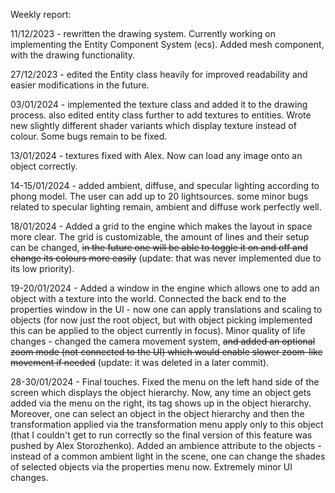 Weekly report:

11/12/2023 - rewritten the drawing system. Currently working on implementing the Entity Component System (ecs). Added mesh component, with the drawing functionality.

27/12/2023 - edited the Entity class heavily for improved readability and easier modifications in the future.

03/01/2024 - implemented the texture class and added it to the drawing process. also edited entity class further to add textures to entities. Wrote new slightly different shader variants which display texture instead of colour. Some bugs remain to be fixed.

13/01/2024 - textures fixed with Alex. Now can load any image onto an object correctly.

14-15/01/2024 - added ambient, diffuse, and specular lighting according to phong model. The user can add up to 20 lightsources. some minor bugs related to specular lighting remain, ambient and diffuse work perfectly well.

18/01/2024 - Added a grid to the engine which makes the layout in space more clear. The grid is customizable, the amount of lines and their setup can be changed, ~~in the future one will be able to toggle it on and off and change its colours more easily~~ (update: that was never implemented due to its low priority).

19-20/01/2024 - Added a window in the engine which allows one to add an object with a texture into the world. Connected the back end to the properties window in the UI - now one can apply translations and scaling to objects (for now just the root object, but with object picking implemented this can be applied to the object currently in focus). Minor quality of life changes - changed the camera movement system, ~~and added an optional zoom mode (not connected to the UI) which would enable slower zoom-like movement if needed~~ (update: it was deleted in a later commit).

28-30/01/2024 - Final touches. Fixed the menu on the left hand side of the screen which displays the object hierarchy. Now, any time an object gets added via the menu on the right, its tag shows up in the object hierarchy. Moreover, one can select an object in the object hierarchy and then the transformation applied via the transformation menu apply only to this object (that I couldn't get to run correctly so the final version of this feature was pushed by Alex Storozhenko). Added an ambience attribute to the objects - instead of a common ambient light in the scene, one can change the shades of selected objects via the properties menu now. Extremely minor UI changes.
